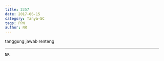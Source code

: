 ```yaml
---
title: 2357
date: 2017-06-15
category: Tanya-SC
tags: PPN
author: NR
---
```


tanggung jawab renteng

---



`NR`

